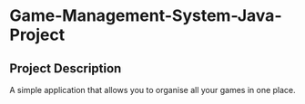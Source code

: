 # Game-Management-System-Java-Project

## Project Description
A simple application that allows you to organise all your games in one place.

